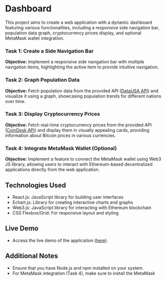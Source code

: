 # Dashboard
This project aims to create a web application with a dynamic dashboard featuring various functionalities, including a responsive side navigation bar, population data graph, cryptocurrency prices display, and optional MetaMask wallet integration.

### Task 1: Create a Side Navigation Bar

**Objective:** Implement a responsive side navigation bar with multiple navigation items, highlighting the active item to provide intuitive navigation.

### Task 2: Graph Population Data

**Objective:** Fetch population data from the provided API ([DataUSA API](https://datausa.io/api/data?drilldowns=Nation&measures=Population)) and visualize it using a graph, showcasing population trends for different nations over time.

### Task 3: Display Cryptocurrency Prices

**Objective:** Fetch real-time cryptocurrency prices from the provided API ([CoinDesk API](https://api.coindesk.com/v1/bpi/currentprice.json)) and display them in visually appealing cards, providing information about Bitcoin prices in various currencies.

### Task 4: Integrate MetaMask Wallet (Optional)

**Objective:** Implement a feature to connect the MetaMask wallet using Web3 JS library, allowing users to interact with Ethereum-based decentralized applications directly from the web application.

## Technologies Used

- React.js: JavaScript library for building user interfaces
- Echart.js: Library for creating interactive charts and graphs
- Web3.js: JavaScript library for interacting with Ethereum blockchain
- CSS Flexbox/Grid: For responsive layout and styling

## Live Demo
 - Access the live demo of the application ([here](https://dashboard-trades.netlify.app/)).

## Additional Notes
- Ensure that you have Node.js and npm installed on your system.
- For MetaMask integration (Task 4), make sure to install the MetaMask
